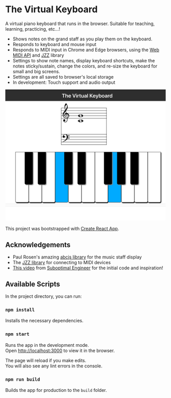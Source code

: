 # The Virtual Keyboard

A virtual piano keyboard that runs in the browser. Suitable for teaching, learning, practicing, etc...!

- Shows notes on the grand staff as you play them on the keyboard.
- Responds to keyboard and mouse input
- Responds to MIDI input in Chrome and Edge browsers, using the [Web MIDI API](https://developer.mozilla.org/en-US/docs/Web/API/Web_MIDI_API) and [JZZ](https://github.com/jazz-soft/JZZ) library
- Settings to show note names, display keyboard shortcuts, make the notes sticky/sustain, change the colors, and re-size the keyboard for small and big screens.
- Settings are all saved to browser's local storage
- In development: Touch support and audio output

![Demo image of virtual keyboard](./demo.png)

This project was bootstrapped with [Create React App](https://github.com/facebook/create-react-app).

## Acknowledgements
- Paul Rosen's amazing [abcjs library](https://paulrosen.github.io/abcjs/) for the music staff display
- The  [JZZ library](https://jazz-soft.net/doc/JZZ/jzz.html) for connecting to MIDI devices
- [This video](https://www.youtube.com/watch?v=kMf1XWVY2cA) from [Suboptimal Engineer](https://github.com/SuboptimalEng) for the initial code and inspiration!

## Available Scripts

In the project directory, you can run:

### `npm install`
Installs the necessary dependencies.

### `npm start`

Runs the app in the development mode.\
Open [http://localhost:3000](http://localhost:3000) to view it in the browser.

The page will reload if you make edits.\
You will also see any lint errors in the console.

### `npm run build`

Builds the app for production to the `build` folder.

